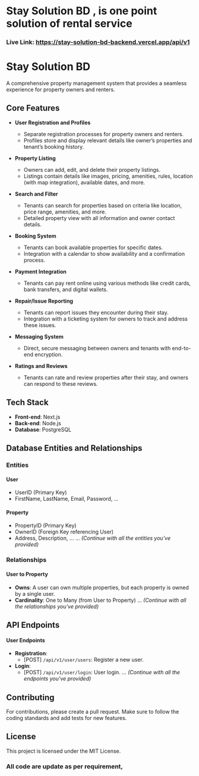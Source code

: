 # Stay Solution BD , is one point solution of rental service

### Live Link: https://stay-solution-bd-backend.vercel.app/api/v1

# Stay Solution BD

A comprehensive property management system that provides a seamless experience for property owners and renters.

## Core Features

- **User Registration and Profiles**
  - Separate registration processes for property owners and renters.
  - Profiles store and display relevant details like owner’s properties and tenant’s booking history.

- **Property Listing**
  - Owners can add, edit, and delete their property listings.
  - Listings contain details like images, pricing, amenities, rules, location (with map integration), available dates, and more.

- **Search and Filter**
  - Tenants can search for properties based on criteria like location, price range, amenities, and more.
  - Detailed property view with all information and owner contact details.

- **Booking System**
  - Tenants can book available properties for specific dates.
  - Integration with a calendar to show availability and a confirmation process.

- **Payment Integration**
  - Tenants can pay rent online using various methods like credit cards, bank transfers, and digital wallets.

- **Repair/Issue Reporting**
  - Tenants can report issues they encounter during their stay.
  - Integration with a ticketing system for owners to track and address these issues.

- **Messaging System**
  - Direct, secure messaging between owners and tenants with end-to-end encryption.

- **Ratings and Reviews**
  - Tenants can rate and review properties after their stay, and owners can respond to these reviews.

## Tech Stack

- **Front-end**: Next.js
- **Back-end**: Node.js
- **Database**: PostgreSQL

## Database Entities and Relationships

### Entities

#### User
- UserID (Primary Key)
- FirstName, LastName, Email, Password, ...
#### Property
- PropertyID (Primary Key)
- OwnerID (Foreign Key referencing User)
- Address, Description, ...
... *(Continue with all the entities you've provided)*

### Relationships

#### User to Property
- **Owns**: A user can own multiple properties, but each property is owned by a single user.
- **Cardinality**: One to Many (from User to Property)
... *(Continue with all the relationships you've provided)*

## API Endpoints

#### User Endpoints

- **Registration**: 
  - [POST] `/api/v1/user/users`: Register a new user.
- **Login**: 
  - [POST] `/api/v1/user/login`: User login.
... *(Continue with all the endpoints you've provided)*

## Contributing

For contributions, please create a pull request. Make sure to follow the coding standards and add tests for new features.

## License

This project is licensed under the MIT License.



### All code are update as per requirement,
